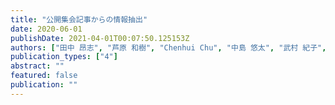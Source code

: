 ```yaml
---
title: "公開集会記事からの情報抽出"
date: 2020-06-01
publishDate: 2021-04-01T00:07:50.125153Z
authors: ["田中 昂志", "芦原 和樹", "Chenhui Chu", "中島 悠太", "武村 紀子", "長原 一", "藤川 隆男"]
publication_types: ["4"]
abstract: ""
featured: false
publication: ""
---
```


